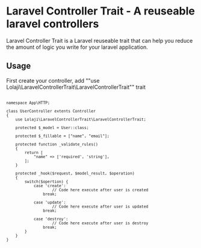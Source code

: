 # Laravel Controller Trait - A reuseable laravel controllers

Laravel Controller Trait is a Laravel reuseable trait that can help you reduce the amount of logic you write for your laravel application.

## Usage

First create your controller, add ""use Lolaji\LaravelControllerTrait\LaravelControllerTrait"" trait

<code>
<?php

    namespace App\HTTP;

    class UserController extents Controller
    {
        use Lolaji\LaravelControllerTrait\LaravelControllerTrait;

        protected $_model = User::class;

        protected $_fillable = ["name", "email"];

        protected function _validate_rules()
        {
            return [
                "name" => ['required', 'string'],
            ];
        }

        protected _hook($request, $model_result, $operation)
        {
            switch($opertion) {
                case 'create':
                        // Code here execute after user is created
                    break;

                case 'update':
                        // Code here execute after user is updated
                    break;

                case 'destroy':
                        // Code here execute after user is destroy
                    break;
            }
        }
    }
</code>

